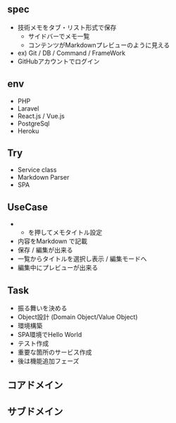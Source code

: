 ## spec
* 技術メモをタブ・リスト形式で保存
    * サイドバーでメモ一覧
    * コンテンツがMarkdownプレビューのように見える
* ex) Git / DB / Command / FrameWork
* GitHubアカウントでログイン

## env
* PHP
* Laravel
* React.js / Vue.js
* PostgreSql
* Heroku

## Try
* Service class
* Markdown Parser
* SPA

## UseCase
* + を押してメモタイトル設定
* 内容をMarkdown で記載
* 保存 / 編集が出来る
* 一覧からタイトルを選択し表示 / 編集モードへ
* 編集中にプレビューが出来る

## Task
* 振る舞いを決める
* Object設計 (Domain Object/Value Object)
* 環境構築
* SPA環境でHello World
* テスト作成
* 重要な箇所のサービス作成
* 後は機能追加フェーズ

## コアドメイン
## サブドメイン
